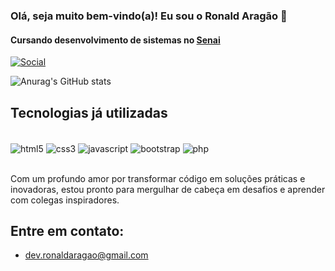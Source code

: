 ### Olá, seja muito bem-vindo(a)! Eu sou o Ronald Aragão 👋
#### Cursando desenvolvimento de sistemas no [Senai](https://www.senaibahia.com.br/unidade/senaidendezeiros/)
[![Social](	https://img.shields.io/badge/LinkedIn-0077B5?style=for-the-badge&logo=linkedin&logoColor=white)](https://www.linkedin.com/in/ronald-aragão2023)

![Anurag's GitHub stats](https://github-readme-stats.vercel.app/api?username=AragaoRonald&show_icons=true&theme=radicalbg_color=000)

## Tecnologias já utilizadas

<div style="display: inline_block"><br/>
    <img align="center" alt="html5" src="https://img.shields.io/badge/HTML5-E34F26?style=for-the-badge&logo=html5&logoColor=white" />
    <img align="center" alt="css3" src="https://img.shields.io/badge/CSS3-1572B6?style=for-the-badge&logo=css3&logoColor=white" />
    <img align="center" alt="javascript" src="https://img.shields.io/badge/JavaScript-F7DF1E?style=for-the-badge&logo=javascript&logoColor=black" />
    <img align="center" alt="bootstrap" src="https://img.shields.io/badge/Bootstrap-563D7C?style=for-the-badge&logo=bootstrap&logoColor=white" />
    <img align="center" alt="php" src="https://img.shields.io/badge/PHP-777BB4?style=for-the-badge&logo=php&logoColor=white" />
</div></br>


Com um profundo amor por transformar código em soluções práticas e inovadoras, estou pronto para mergulhar de cabeça em desafios e aprender com colegas inspiradores.

## Entre em contato:
- dev.ronaldaragao@gmail.com
